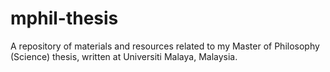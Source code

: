 # mphil-thesis
A repository of materials and resources related to my Master of Philosophy (Science) thesis, written at Universiti Malaya, Malaysia.
